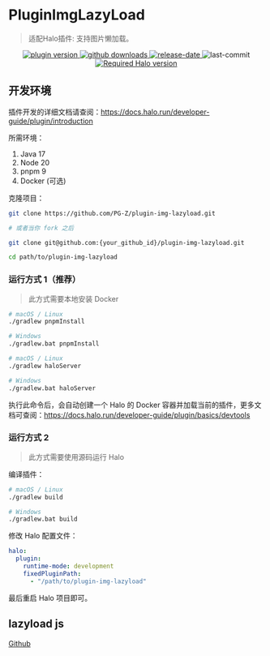 # PluginImgLazyLoad
>适配Halo插件: 支持图片懒加载。

<p align="center">
    <a href="/">
        <img src="https://img.shields.io/github/v/release/PG-Z/plugin-img-lazyload?color=F38181&amp;label=version&amp;logo=v&amp;logoColor=F38181&amp;style=for-the-badge" referrerpolicy="no-referrer" alt="plugin version" />
    </a>
    <a href="/">
        <img src="https://img.shields.io/github/downloads/PG-Z/plugin-img-lazyload/total?color=FCE38A&amp;logo=github&amp;logoColor=FCE38A&amp;style=for-the-badge" referrerpolicy="no-referrer" alt="github downloads" />
    </a>
    <a href="/">
        <img src="https://img.shields.io/github/release-date/PG-Z/plugin-img-lazyload?color=95E1D3&amp;label=release date&amp;logo=puppet&amp;logoColor=95E1D3&amp;style=for-the-badge" referrerpolicy="no-referrer" alt="release-date" />
    </a>
    <img src="https://img.shields.io/github/last-commit/PG-Z/plugin-img-lazyload?style=for-the-badge&amp;logo=lospec&amp;logoColor=a6d189" referrerpolicy="no-referrer" alt="last-commit" />
    <a href="/"><img src="https://img.shields.io/badge/halo-%3E=2.17.0-8caaee?style=for-the-badge&amp;logo=hexo&amp;logoColor=8caaee" referrerpolicy="no-referrer" alt="Required Halo version" /></a>
</p>

## 开发环境

插件开发的详细文档请查阅：<https://docs.halo.run/developer-guide/plugin/introduction>

所需环境：

1. Java 17
2. Node 20
3. pnpm 9
4. Docker (可选)

克隆项目：

```bash
git clone https://github.com/PG-Z/plugin-img-lazyload.git

# 或者当你 fork 之后

git clone git@github.com:{your_github_id}/plugin-img-lazyload.git
```

```bash
cd path/to/plugin-img-lazyload
```

### 运行方式 1（推荐）

> 此方式需要本地安装 Docker

```bash
# macOS / Linux
./gradlew pnpmInstall

# Windows
./gradlew.bat pnpmInstall
```

```bash
# macOS / Linux
./gradlew haloServer

# Windows
./gradlew.bat haloServer
```

执行此命令后，会自动创建一个 Halo 的 Docker 容器并加载当前的插件，更多文档可查阅：<https://docs.halo.run/developer-guide/plugin/basics/devtools>

### 运行方式 2

> 此方式需要使用源码运行 Halo

编译插件：

```bash
# macOS / Linux
./gradlew build

# Windows
./gradlew.bat build
```

修改 Halo 配置文件：

```yaml
halo:
  plugin:
    runtime-mode: development
    fixedPluginPath:
      - "/path/to/plugin-img-lazyload"
```

最后重启 Halo 项目即可。

## lazyload js

[Github](https://github.com/tuupola/lazyload)
